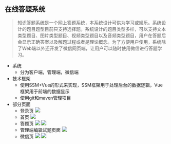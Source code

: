 ##  在线答题系统

> 知识答题系统是一个网上答题系统，本系统设计可供为学习或娱乐。系统设计的题目题型目前只支持选择题。系统设计的题目类型多样，可以支持文本类型题目、图片类型题目、视频类型题目以及音频类型题目，用户在答题后会显示正确答案以及解题过程或者是理论概念。为了方便用户使用，系统除了Web端以外还开发了微信网页端，让用户可以随时使用微信进行答题学习。

- 系统
  - 分为客户端，管理端，微信端
- 技术框架
  - 使用SSM+Vue的形式来实现，SSM框架用于处理后台的数据逻辑，Vue框架用于前端的数据显示
  - 使用git和maven管理项目
- 部分页面
  - 登录页
![](https://malizhi-blog-1252037601.cos.ap-guangzhou.myqcloud.com/AnswerWeb-README/%E7%99%BB%E5%BD%95%E9%A1%B5.png)
  - 首页
![](https://malizhi-blog-1252037601.cos.ap-guangzhou.myqcloud.com/AnswerWeb-README/%E9%A6%96%E9%A1%B5.png)
  - 答题页
![](https://malizhi-blog-1252037601.cos.ap-guangzhou.myqcloud.com/AnswerWeb-README/%E7%AD%94%E9%A2%98%E9%A1%B5%E9%9D%A2%E4%B8%80.png)
![](https://malizhi-blog-1252037601.cos.ap-guangzhou.myqcloud.com/AnswerWeb-README/%E7%AD%94%E9%A2%98%E9%A1%B5%E9%9D%A2%E4%BA%8C.png)
  - 管理端编辑试题页面
![](https://malizhi-blog-1252037601.cos.ap-guangzhou.myqcloud.com/AnswerWeb-README/%E7%AE%A1%E7%90%86%E7%AB%AF%E7%BC%96%E8%BE%91%E8%AF%95%E9%A2%98%E9%A1%B5%E9%9D%A2.png)
  - 微信页
![](https://malizhi-blog-1252037601.cos.ap-guangzhou.myqcloud.com/AnswerWeb-README/%E5%BE%AE%E4%BF%A1%E7%AB%AF%E7%AD%94%E9%A2%98%E9%A1%B5%E9%9D%A2%E4%B8%80.png)
![](https://malizhi-blog-1252037601.cos.ap-guangzhou.myqcloud.com/AnswerWeb-README/%E5%BE%AE%E4%BF%A1%E7%AB%AF%E7%AD%94%E9%A2%98%E9%A1%B5%E9%9D%A2%E4%BA%8C.png)